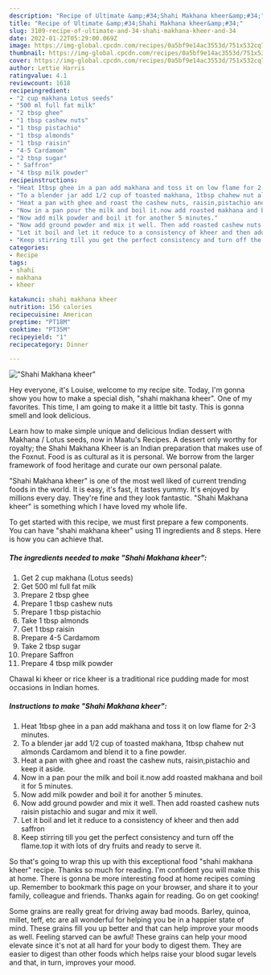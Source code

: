 ```yaml
---
description: "Recipe of Ultimate &amp;#34;Shahi Makhana kheer&amp;#34;"
title: "Recipe of Ultimate &amp;#34;Shahi Makhana kheer&amp;#34;"
slug: 3109-recipe-of-ultimate-and-34-shahi-makhana-kheer-and-34
date: 2022-01-22T05:29:00.069Z
image: https://img-global.cpcdn.com/recipes/0a5bf9e14ac3553d/751x532cq70/shahi-makhana-kheer-recipe-main-photo.jpg
thumbnail: https://img-global.cpcdn.com/recipes/0a5bf9e14ac3553d/751x532cq70/shahi-makhana-kheer-recipe-main-photo.jpg
cover: https://img-global.cpcdn.com/recipes/0a5bf9e14ac3553d/751x532cq70/shahi-makhana-kheer-recipe-main-photo.jpg
author: Lettie Harris
ratingvalue: 4.1
reviewcount: 1618
recipeingredient:
- "2 cup makhana Lotus seeds"
- "500 ml full fat milk"
- "2 tbsp ghee"
- "1 tbsp cashew nuts"
- "1 tbsp pistachio"
- "1 tbsp almonds"
- "1 tbsp raisin"
- "4-5 Cardamom"
- "2 tbsp sugar"
- " Saffron"
- "4 tbsp milk powder"
recipeinstructions:
- "Heat 1tbsp ghee in a pan add makhana and toss it on low flame for 2-3 minutes."
- "To a blender jar add 1/2 cup of toasted makhana, 1tbsp chahew nut almonds Cardamom and blend it to a fine powder."
- "Heat a pan with ghee and roast the cashew nuts, raisin,pistachio and keep it aside."
- "Now in a pan pour the milk and boil it.now add roasted makhana and boil it for 5 minutes."
- "Now add milk powder and boil it for another 5 minutes."
- "Now add ground powder and mix it well. Then add roasted cashew nuts raisin pistachio and sugar and mix it well."
- "Let it boil and let it reduce to a consistency of kheer and then add saffron"
- "Keep stirring till you get the perfect consistency and turn off the flame.top it with lots of dry fruits and ready to serve it."
categories:
- Recipe
tags:
- shahi
- makhana
- kheer

katakunci: shahi makhana kheer 
nutrition: 156 calories
recipecuisine: American
preptime: "PT18M"
cooktime: "PT35M"
recipeyield: "1"
recipecategory: Dinner

---
```



![&#34;Shahi Makhana kheer&#34;](https://img-global.cpcdn.com/recipes/0a5bf9e14ac3553d/751x532cq70/shahi-makhana-kheer-recipe-main-photo.jpg)

Hey everyone, it's Louise, welcome to my recipe site. Today, I'm gonna show you how to make a special dish, &#34;shahi makhana kheer&#34;. One of my favorites. This time, I am going to make it a little bit tasty. This is gonna smell and look delicious.

Learn how to make simple unique and delicious Indian dessert with Makhana / Lotus seeds, now in Maatu&#39;s Recipes. A dessert only worthy for royalty; the Shahi Makhana Kheer is an Indian preparation that makes use of the Foxnut. Food is as cultural as it is personal. We borrow from the larger framework of food heritage and curate our own personal palate.

&#34;Shahi Makhana kheer&#34; is one of the most well liked of current trending foods in the world. It is easy, it's fast, it tastes yummy. It's enjoyed by millions every day. They're fine and they look fantastic. &#34;Shahi Makhana kheer&#34; is something which I have loved my whole life.


To get started with this recipe, we must first prepare a few components. You can have &#34;shahi makhana kheer&#34; using 11 ingredients and 8 steps. Here is how you can achieve that.

<!--inarticleads1-->

##### The ingredients needed to make &#34;Shahi Makhana kheer&#34;:

1. Get 2 cup makhana (Lotus seeds)
1. Get 500 ml full fat milk
1. Prepare 2 tbsp ghee
1. Prepare 1 tbsp cashew nuts
1. Prepare 1 tbsp pistachio
1. Take 1 tbsp almonds
1. Get 1 tbsp raisin
1. Prepare 4-5 Cardamom
1. Take 2 tbsp sugar
1. Prepare  Saffron
1. Prepare 4 tbsp milk powder


Chawal ki kheer or rice kheer is a traditional rice pudding made for most occasions in Indian homes. 

<!--inarticleads2-->

##### Instructions to make &#34;Shahi Makhana kheer&#34;:

1. Heat 1tbsp ghee in a pan add makhana and toss it on low flame for 2-3 minutes.
1. To a blender jar add 1/2 cup of toasted makhana, 1tbsp chahew nut almonds Cardamom and blend it to a fine powder.
1. Heat a pan with ghee and roast the cashew nuts, raisin,pistachio and keep it aside.
1. Now in a pan pour the milk and boil it.now add roasted makhana and boil it for 5 minutes.
1. Now add milk powder and boil it for another 5 minutes.
1. Now add ground powder and mix it well. Then add roasted cashew nuts raisin pistachio and sugar and mix it well.
1. Let it boil and let it reduce to a consistency of kheer and then add saffron
1. Keep stirring till you get the perfect consistency and turn off the flame.top it with lots of dry fruits and ready to serve it.




So that's going to wrap this up with this exceptional food &#34;shahi makhana kheer&#34; recipe. Thanks so much for reading. I'm confident you will make this at home. There is gonna be more interesting food at home recipes coming up. Remember to bookmark this page on your browser, and share it to your family, colleague and friends. Thanks again for reading. Go on get cooking!

Some grains are really great for driving away bad moods. Barley, quinoa, millet, teff, etc are all wonderful for helping you be in a happier state of mind. These grains fill you up better and that can help improve your moods as well. Feeling starved can be awful! These grains can help your mood elevate since it's not at all hard for your body to digest them. They are easier to digest than other foods which helps raise your blood sugar levels and that, in turn, improves your mood.
